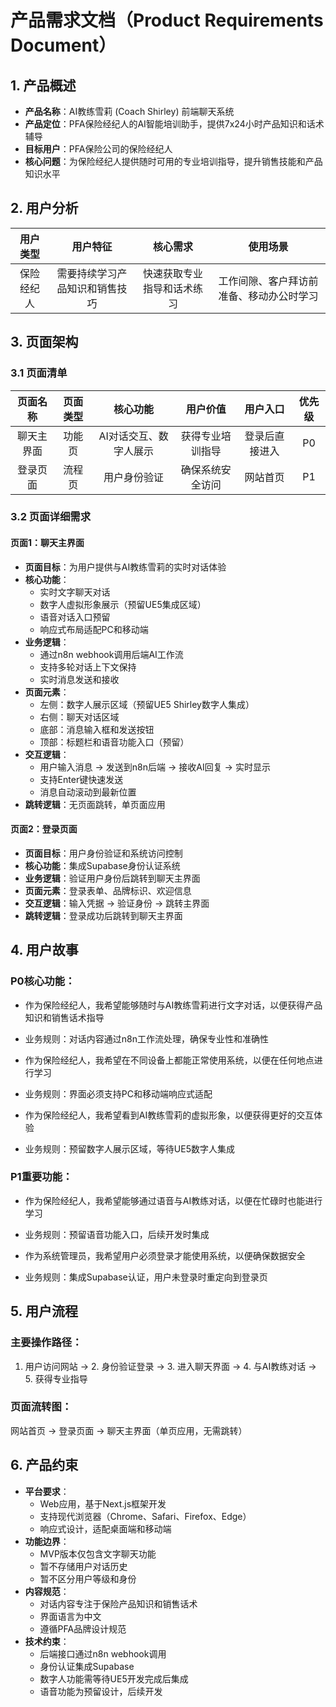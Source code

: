 # 产品需求文档（Product Requirements Document）

## 1. 产品概述
- **产品名称**：AI教练雪莉 (Coach Shirley) 前端聊天系统
- **产品定位**：PFA保险经纪人的AI智能培训助手，提供7x24小时产品知识和话术辅导
- **目标用户**：PFA保险公司的保险经纪人
- **核心问题**：为保险经纪人提供随时可用的专业培训指导，提升销售技能和产品知识水平

## 2. 用户分析
| 用户类型 | 用户特征 | 核心需求 | 使用场景 |
|:--------:|:--------:|:--------:|:--------:|
| 保险经纪人 | 需要持续学习产品知识和销售技巧 | 快速获取专业指导和话术练习 | 工作间隙、客户拜访前准备、移动办公时学习 |

## 3. 页面架构
### 3.1 页面清单
| 页面名称 | 页面类型 | 核心功能 | 用户价值 | 用户入口 | 优先级 |
|:--------:|:--------:|:--------:|:--------:|:--------:|:--------:|
| 聊天主界面 | 功能页 | AI对话交互、数字人展示 | 获得专业培训指导 | 登录后直接进入 | P0 |
| 登录页面 | 流程页 | 用户身份验证 | 确保系统安全访问 | 网站首页 | P1 |

### 3.2 页面详细需求
#### 页面1：聊天主界面
- **页面目标**：为用户提供与AI教练雪莉的实时对话体验
- **核心功能**：
  - 实时文字聊天对话
  - 数字人虚拟形象展示（预留UE5集成区域）
  - 语音对话入口预留
  - 响应式布局适配PC和移动端
- **业务逻辑**：
  - 通过n8n webhook调用后端AI工作流
  - 支持多轮对话上下文保持
  - 实时消息发送和接收
- **页面元素**：
  - 左侧：数字人展示区域（预留UE5 Shirley数字人集成）
  - 右侧：聊天对话区域
  - 底部：消息输入框和发送按钮
  - 顶部：标题栏和语音功能入口（预留）
- **交互逻辑**：
  - 用户输入消息 → 发送到n8n后端 → 接收AI回复 → 实时显示
  - 支持Enter键快速发送
  - 消息自动滚动到最新位置
- **跳转逻辑**：无页面跳转，单页面应用

#### 页面2：登录页面
- **页面目标**：用户身份验证和系统访问控制
- **核心功能**：集成Supabase身份认证系统
- **业务逻辑**：验证用户身份后跳转到聊天主界面
- **页面元素**：登录表单、品牌标识、欢迎信息
- **交互逻辑**：输入凭据 → 验证身份 → 跳转主界面
- **跳转逻辑**：登录成功后跳转到聊天主界面

## 4. 用户故事
### P0核心功能：
- 作为保险经纪人，我希望能够随时与AI教练雪莉进行文字对话，以便获得产品知识和销售话术指导
- 业务规则：对话内容通过n8n工作流处理，确保专业性和准确性

- 作为保险经纪人，我希望在不同设备上都能正常使用系统，以便在任何地点进行学习
- 业务规则：界面必须支持PC和移动端响应式适配

- 作为保险经纪人，我希望看到AI教练雪莉的虚拟形象，以便获得更好的交互体验
- 业务规则：预留数字人展示区域，等待UE5数字人集成

### P1重要功能：
- 作为保险经纪人，我希望能够通过语音与AI教练对话，以便在忙碌时也能进行学习
- 业务规则：预留语音功能入口，后续开发时集成

- 作为系统管理员，我希望用户必须登录才能使用系统，以便确保数据安全
- 业务规则：集成Supabase认证，用户未登录时重定向到登录页

## 5. 用户流程
### 主要操作路径：
1. 用户访问网站 → 2. 身份验证登录 → 3. 进入聊天界面 → 4. 与AI教练对话 → 5. 获得专业指导

### 页面流转图：
网站首页 → 登录页面 → 聊天主界面（单页应用，无需跳转）

## 6. 产品约束
- **平台要求**：
  - Web应用，基于Next.js框架开发
  - 支持现代浏览器（Chrome、Safari、Firefox、Edge）
  - 响应式设计，适配桌面端和移动端
- **功能边界**：
  - MVP版本仅包含文字聊天功能
  - 暂不存储用户对话历史
  - 暂不区分用户等级和身份
- **内容规范**：
  - 对话内容专注于保险产品知识和销售话术
  - 界面语言为中文
  - 遵循PFA品牌设计规范
- **技术约束**：
  - 后端接口通过n8n webhook调用
  - 身份认证集成Supabase
  - 数字人功能需等待UE5开发完成后集成
  - 语音功能为预留设计，后续开发
